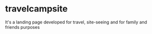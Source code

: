 # travelcampsite
It's a landing page developed for travel, site-seeing and for family and friends purposes
